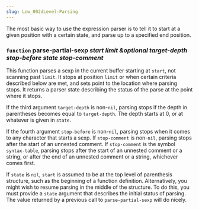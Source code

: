 ```yaml
---
slug: Low_002dLevel-Parsing
---
```


The most basic way to use the expression parser is to tell it to start at a given position with a certain state, and parse up to a specified end position.

### <span className="tag function">`function`</span> **parse-partial-sexp** *start limit \&optional target-depth stop-before state stop-comment*

This function parses a sexp in the current buffer starting at `start`, not scanning past `limit`. It stops at position `limit` or when certain criteria described below are met, and sets point to the location where parsing stops. It returns a parser state describing the status of the parse at the point where it stops.

If the third argument `target-depth` is non-`nil`, parsing stops if the depth in parentheses becomes equal to `target-depth`. The depth starts at 0, or at whatever is given in `state`.

If the fourth argument `stop-before` is non-`nil`, parsing stops when it comes to any character that starts a sexp. If `stop-comment` is non-`nil`, parsing stops after the start of an unnested comment. If `stop-comment` is the symbol `syntax-table`, parsing stops after the start of an unnested comment or a string, or after the end of an unnested comment or a string, whichever comes first.

If `state` is `nil`, `start` is assumed to be at the top level of parenthesis structure, such as the beginning of a function definition. Alternatively, you might wish to resume parsing in the middle of the structure. To do this, you must provide a `state` argument that describes the initial status of parsing. The value returned by a previous call to `parse-partial-sexp` will do nicely.
